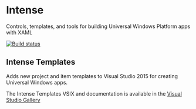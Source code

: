 # Intense
Controls, templates, and tools for building Universal Windows Platform apps with XAML

[![Build status](https://ci.appveyor.com/api/projects/status/ayu8ka9jhggfr9s1?svg=true)](https://ci.appveyor.com/project/kozw/intense)

## Intense Templates
Adds new project and item templates to Visual Studio 2015 for creating Universal Windows apps.

The Intense Templates VSIX and documentation is available in the [Visual Studio Gallery](https://visualstudiogallery.msdn.microsoft.com/b7076e96-d4ab-4150-b2c6-12730abd5666)
